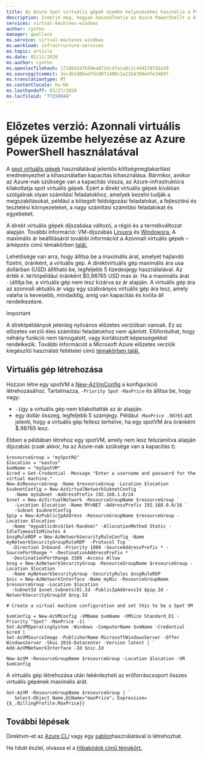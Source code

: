 ```yaml
---
title: Az Azure Spot virtuális gépek üzembe helyezéséhez használja a PowerShellt
description: Ismerje meg, hogyan használhatja az Azure PowerShellt a direkt virtuális gépek üzembe helyezéséhez a költségek csökkentése érdekében.
services: virtual-machines-windows
author: cynthn
manager: gwallace
ms.service: virtual-machines-windows
ms.workload: infrastructure-services
ms.topic: article
ms.date: 02/11/2020
ms.author: cynthn
ms.openlocfilehash: 17186d1d7b50ea872dc47eca8c2c4491787d2a38
ms.sourcegitcommit: 2ec4b3d0bad7dc0071400c2a2264399e4fe34897
ms.translationtype: MT
ms.contentlocale: hu-HU
ms.lasthandoff: 03/27/2020
ms.locfileid: "77158944"
---
```

# <a name="preview-deploy-spot-vms-using-azure-powershell"></a>Előzetes verzió: Azonnali virtuális gépek üzembe helyezése az Azure PowerShell használatával


A [spot virtuális gépek](spot-vms.md) használatával jelentős költségmegtakarítást eredményezhet a kihasználatlan kapacitás kihasználása. Bármikor, amikor az Azure-nak szüksége van a kapacitás vissza, az Azure-infrastruktúra kilakoltatja spot virtuális gépek. Ezért a direkt virtuális gépek kiválóan szolgálnak olyan számítási feladatokhoz, amelyek kezelni tudják a megszakításokat, például a kötegelt feldolgozási feladatokat, a fejlesztési és tesztelési környezeteket, a nagy számítási számítási feladatokat és egyebeket.

A direkt virtuális gépek díjszabása változó, a régió és a termékváltozat alapján. További információ: VM-díjszabás [Linuxra](https://azure.microsoft.com/pricing/details/virtual-machines/linux/) és [Windowsra.](https://azure.microsoft.com/pricing/details/virtual-machines/windows/) A maximális ár beállításáról további információt a Azonnali virtuális gépek – árképzés című témakörben [talál.](spot-vms.md#pricing)

Lehetősége van arra, hogy állítsa be a maximális árat, amelyet hajlandó fizetni, óránként, a virtuális gép. A direktvirtuális gép maximális ára usa dollárban (USD) állítható be, legfeljebb 5 tizedesjegy használatával. Az érték `0.98765`például óránként $0,98765 USD max ár. Ha a maximális árat `-1`állítja be, a virtuális gép nem lesz kizárva az ár alapján. A virtuális gép ára az azonnali aktuális ár vagy egy szabványos virtuális gép ára lesz, amely valaha is kevesebb, mindaddig, amíg van kapacitás és kvóta áll rendelkezésre.

> [!IMPORTANT]
> A direktpéldányok jelenleg nyilvános előzetes verzióban vannak.
> Ez az előzetes verzió éles számítási feladatokhoz nem ajánlott. Előfordulhat, hogy néhány funkció nem támogatott, vagy korlátozott képességekkel rendelkezik. További információt a Microsoft Azure előzetes verziók kiegészítő használati feltételei című [témakörben talál.](https://azure.microsoft.com/support/legal/preview-supplemental-terms/)
>



## <a name="create-the-vm"></a>Virtuális gép létrehozása

Hozzon létre egy spotVM a [New-AzVmConfig](/powershell/module/az.compute/new-azvmconfig) a konfiguráció létrehozásához. Tartalmazza, `-Priority Spot` `-MaxPrice` és állítsa be, hogy vagy:
- `-1`így a virtuális gép nem kilakoltatták az ár alapján.
- egy dollár összeg, legfeljebb 5 számjegy. Például `-MaxPrice .98765` azt jelenti, hogy a virtuális gép fellesz terhelve, ha egy spotVM ára óránként $.98765 lesz.


Ebben a példában létrehoz egy spotVM, amely nem lesz felszámítva alapján díjszabás (csak akkor, ha az Azure-nak szüksége van a kapacitás t).

```azurepowershell-interactive
$resourceGroup = "mySpotRG"
$location = "eastus"
$vmName = "mySpotVM"
$cred = Get-Credential -Message "Enter a username and password for the virtual machine."
New-AzResourceGroup -Name $resourceGroup -Location $location
$subnetConfig = New-AzVirtualNetworkSubnetConfig `
   -Name mySubnet -AddressPrefix 192.168.1.0/24
$vnet = New-AzVirtualNetwork -ResourceGroupName $resourceGroup `
   -Location $location -Name MYvNET -AddressPrefix 192.168.0.0/16 `
   -Subnet $subnetConfig
$pip = New-AzPublicIpAddress -ResourceGroupName $resourceGroup -Location $location `
  -Name "mypublicdns$(Get-Random)" -AllocationMethod Static -IdleTimeoutInMinutes 4
$nsgRuleRDP = New-AzNetworkSecurityRuleConfig -Name myNetworkSecurityGroupRuleRDP  -Protocol Tcp `
  -Direction Inbound -Priority 1000 -SourceAddressPrefix * -SourcePortRange * -DestinationAddressPrefix * `
  -DestinationPortRange 3389 -Access Allow
$nsg = New-AzNetworkSecurityGroup -ResourceGroupName $resourceGroup -Location $location `
  -Name myNetworkSecurityGroup -SecurityRules $nsgRuleRDP
$nic = New-AzNetworkInterface -Name myNic -ResourceGroupName $resourceGroup -Location $location `
  -SubnetId $vnet.Subnets[0].Id -PublicIpAddressId $pip.Id -NetworkSecurityGroupId $nsg.Id

# Create a virtual machine configuration and set this to be a Spot VM

$vmConfig = New-AzVMConfig -VMName $vmName -VMSize Standard_D1 -Priority "Spot" -MaxPrice -1| `
Set-AzVMOperatingSystem -Windows -ComputerName $vmName -Credential $cred | `
Set-AzVMSourceImage -PublisherName MicrosoftWindowsServer -Offer WindowsServer -Skus 2016-Datacenter -Version latest | `
Add-AzVMNetworkInterface -Id $nic.Id

New-AzVM -ResourceGroupName $resourceGroup -Location $location -VM $vmConfig
```

A virtuális gép létrehozása után lekérdezheti az erőforráscsoport összes virtuális gépének maximális árát.

```azurepowershell-interactive
Get-AzVM -ResourceGroupName $resourceGroup | `
   Select-Object Name,@{Name="maxPrice"; Expression={$_.BillingProfile.MaxPrice}}
```

## <a name="next-steps"></a>További lépések

Direktvm-et az [Azure CLI](../linux/spot-cli.md) vagy egy [sablon](../linux/spot-template.md)használatával is létrehozhat.

Ha hibát észlel, olvassa el a [Hibakódok című témakört.](../error-codes-spot.md?toc=%2fazure%2fvirtual-machines%2flinux%2ftoc.json)